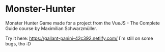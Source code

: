 # Monster-Hunter
Monster Hunter Game made for a project from the VueJS - The Complete Guide course by Maximilian Schwarzmüller.

Try it here: https://gallant-panini-42c392.netlify.com/
I`m still on some bugs, tho :D
